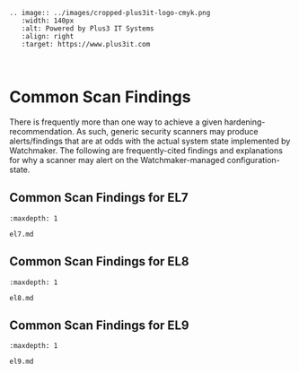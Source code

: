 ```{eval-rst}
.. image:: ../images/cropped-plus3it-logo-cmyk.png
   :width: 140px
   :alt: Powered by Plus3 IT Systems
   :align: right
   :target: https://www.plus3it.com
```
<br>

# Common Scan Findings

There is frequently more than one way to achieve a given hardening-recommendation.
As such, generic security scanners may produce alerts/findings that are at odds
with the actual system state implemented by Watchmaker. The following are frequently-cited
findings and explanations for why a scanner may alert on the Watchmaker-managed
configuration-state.

## Common Scan Findings for EL7

```{toctree}
:maxdepth: 1

el7.md
```

## Common Scan Findings for EL8

```{toctree}
:maxdepth: 1

el8.md
```

## Common Scan Findings for EL9

```{toctree}
:maxdepth: 1

el9.md
```
